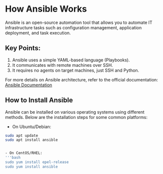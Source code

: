 # How Ansible Works

Ansible is an open-source automation tool that allows you to automate IT infrastructure tasks such as configuration management, application deployment, and task execution.

## Key Points:
1. Ansible uses a simple YAML-based language (Playbooks).
2. It communicates with remote machines over SSH.
3. It requires no agents on target machines, just SSH and Python.

For more details on Ansible architecture, refer to the official documentation: [Ansible Documentation](https://docs.ansible.com/)

## How to Install Ansible

Ansible can be installed on various operating systems using different methods. Below are the installation steps for some common platforms:

- On Ubuntu/Debian:
```bash
sudo apt update
sudo apt install ansible


- On CentOS/RHEL:
'''bash
sudo yum install epel-release
sudo yum install ansible

